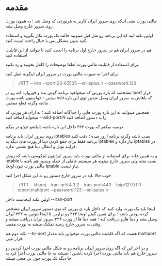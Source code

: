 
# مقدمه

مالتی پورت یعنی اینکه روی سرور ایران کاربر به هرپورتی که وصل شد ؛‌ به همون پورت روی سرور خارج وصل بشه.

اولین نکته اینه که این برنامه رو مثل قبل میتونید حالت تک پورت بکار بگیرید و استفاده کنید بدون مشکل پس با خیال راحت اپدیت کنید.

هم در سرور ایران هم در سرور خارج اول برنامه را اپدیت کنید تا بتوانید از این قابلیت استفاده کنید

برای استفاده از قابلیت مالتی پورت لطفا توضیحات را کامل بخونید و رد نکنید.




برای اجرا به صورت مالتی پورت در سرور ایران اینگونه عمل کنید

> ./RTT --iran  --lport:23-65535  --sni:splus.ir --password:123


مشخصه که بازه پورتی که میخواهید برنامه گوش بده و فوروارد کنه رو در lport قرار میدین ؛ حواستون باشه پورت ssh که باهاش به سرور ایران وصل شدین توی این بازه نباشه وگرنه قطع میشین .

همچنین میتوانید به این بازه پورت هایی را جداگانه اضافه کنید ؛ به ازای هر پورتی که میخواید اضافه کنید --add-port:N را به دستور اضافه کنید 




توصیه میکنم  که پورت ۴۴۳ داخل این بازه باشه دلیلشو جولو تر میگم.

روی سرور ایران باید برنامه iptables نصب باشه  وگرنه برنامه ارور میده ؛ دقت کنید برنامه فقط برای جمع کردن دیتا از پورت های دیگه به iptables نیاز داره و iptables در فرایند تونل و انتقال دیتا هیچ نقشی نداره.

و به همین علت برای استفاده از مالتی پورت باید سرور ایرانتون لینکوسی باشه که روش iptable نصب بشه ولی سرور خارج میتونه هر سیستم عاملی از جمله ویندوز هم باشه با مالتی پورت چون اونجا iptable نیاز نیست.



خوب حالا باید در سرور خارج دستور رو به این شکل اجرا کنید 

> ./RTT --kharej --iran-ip:5.4.3.2 --iran-port:443 --toip:127.0.0.1 --toport:multiport --password:123 --sni:splus.ir

اولین نکته اینجاست داخل --iran-port

اینجا باید یک پورت وارد کنید که داخل بازه ی پورتی که توی دستور سرور ایران مشخص کرده بودین باشه ؛ برای همین گفتم اونجا ۴۴۳ رو بزارین تا اینجا بتونین به ۴۴۳ ایران وصل بشه و دیتا هارو دریافت کنه ؛ همه دیتا ها از پورت ۴۴۳ سرور ایران دریافت میشه و وقتی به سرور خارج رسید تفکیک میشه به پورت مقصد .


نکته دوم هم --to-port هست که اگه قابلیت مالتی پورت میخواین باید مقدار multiport قرار بدین.



و در آخر این که اگه روی سرور ایران برنامه رو به شکل مالتی پورت اجرا کردین رو سرور خارج هم باید مالتی پورت اجرا کرده باشین ؛ نمیشه یه جا مالتی پورت اجرا کرد یه جا دیگه تک پورت چون بی معنی میشه 


